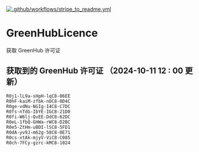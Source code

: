 [![.github/workflows/stripe_to_readme.yml](https://github.com/zjx-kimi/GreenHubLicence/actions/workflows/stripe_to_readme.yml/badge.svg)](https://github.com/zjx-kimi/GreenHubLicence/actions/workflows/stripe_to_readme.yml)
# GreenHubLicence
获取 GreenHub 许可证
## 获取到的 GreenHub 许可证 （2024-10-11 12 : 00 更新）
```
R0j1-lL9a-sHpH-lqC8-06EE
R0hF-kaiM-zfbk-nOC8-0D4C
R0ge-vdNu-NGIg-I4C8-C7DC
R0fs-nTdG-IbYE-IGC8-21D0
R0fi-W6lj-QvEE-DdC8-62DC
R0eL-1fbQ-GHWa-rWC8-D2BC
R0e5-ZtHm-uBDI-lSC8-5FD1
R0dA-yv9J-m62g-58C8-0E71
R0cs-xtAk-mjyV-ViC8-C085
R0ch-7FCy-gzrc-kMC8-1024
```
